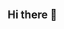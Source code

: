 ## Hi there 👋

<!--
**AminMiadfar/aminmiadfar** is a ✨ _special_ ✨ repository because its `README.md` (this file) appears on your GitHub profile.

Here are some ideas to get you started:

- 🔭 I’m currently working on ENOSE
- 🌱 I’m currently learning ML,AI
- 👯 I’m looking to collaborate on AI
- 🤔 I’m looking for help with ENOSE
- 💬 Ask me about ENOSE
- 📫 How to reach me: here i am

